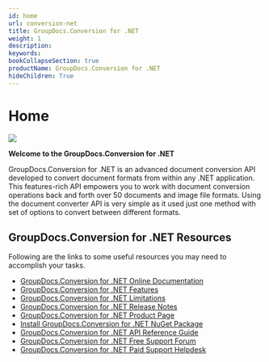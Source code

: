 ```yaml
---
id: home
url: conversion-net
title: GroupDocs.Conversion for .NET
weight: 1
description: 
keywords: 
bookCollapseSection: true
productName: GroupDocs.Conversion for .NET
hideChildren: True
---
```


#  Home 

![](conversion-net/_index/84508675)

**Welcome to the GroupDocs.Conversion for .NET**

GroupDocs.Conversion for .NET is an advanced document conversion API developed to convert document formats from within any .NET application. This features-rich API empowers you to work with document conversion operations back and forth over 50 documents and image file formats. Using the document converter API is very simple as it used just one method with set of options to convert between different formats.

## GroupDocs.Conversion for .NET Resources

Following are the links to some useful resources you may need to accomplish your tasks.

*   [GroupDocs.Conversion for .NET Online Documentation](https://docs.groupdocs.com/display/conversionnet/)
*   [GroupDocs.Conversion for .NET Features](https://docs.groupdocs.com/display/conversionnet/Features+Overview)
*   [GroupDocs.Conversion for .NET Limitations](https://docs.groupdocs.com/display/conversionnet/Evaluation+Limitations+and+Licensing+of+GroupDocs.Conversion)
*   [GroupDocs.Conversion for .NET Release Notes](https://docs.groupdocs.com/display/conversionnet/Release+Notes)
*   [GroupDocs.Conversion for .NET Product Page](https://products.groupdocs.com/conversion/net)
*   [Install GroupDocs.Conversion for .NET NuGet Package](https://www.nuget.org/packages/GroupDocs.Conversion/)
*   [GroupDocs.Conversion for .NET API Reference Guide](https://apireference.groupdocs.com/net/conversion)
*   [GroupDocs.Conversion for .NET Free Support Forum](https://forum.groupdocs.com/c/conversion)
*   [GroupDocs.Conversion for .NET Paid Support Helpdesk](https://helpdesk.groupdocs.com/)
